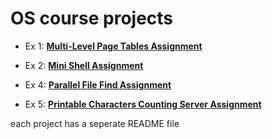 # OS course projects

* Ex 1: [**Multi-Level Page Tables Assignment**](https://github.com/RivkiZolti/Operating-Systems/tree/main/Multi%20Level%20Page%20Tables%20Assignment)

* Ex 2: [**Mini Shell Assignment**](https://github.com/RivkiZolti/Operating-Systems/tree/main/Mini%20Shell%20Assignment)

* Ex 4: [**Parallel File Find Assignment**](https://github.com/RivkiZolti/Operating-Systems/tree/main/Parallel%20File%20Find%20Assignment)

* Ex 5: [**Printable Characters Counting Server Assignment**](https://github.com/RivkiZolti/Operating-Systems/tree/main/Printable%20Characters%20Counting%20Server%20Assignment)

each project has a seperate README file